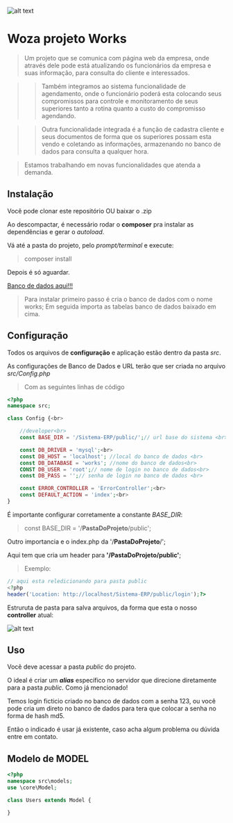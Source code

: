 
![alt text](http://woza.com.br/oza.png "Woza Soluçoes web")

# Woza projeto Works 

>Um projeto que se comunica com página web da empresa, onde através dele pode está atualizando os funcionários da empresa e suas informação, para consulta do cliente e interessados.
 
>>Também integramos ao sistema funcionalidade de agendamento, onde o funcionário poderá esta colocando seus compromissos para controle e monitoramento de seus superiores tanto a rotina quanto a custo do compromisso agendando.

>>Outra funcionalidade integrada é a função de cadastra cliente e seus documentos de forma que os superiores possam esta vendo e coletando as informações, armazenando no banco de dados para consulta a qualquer hora. 

>Estamos trabalhando em novas funcionalidades que atenda a demanda.

## Instalação

Você pode clonar este repositório OU baixar o .zip

Ao descompactar, é necessário rodar o **composer** pra instalar as dependências e gerar o *autoload*.

Vá até a pasta do projeto, pelo *prompt/terminal* e execute:
> composer install

Depois é só aguardar.

[Banco de dados aqui!!!](https://mega.nz/file/dJpRHK6Q#B-9055xTuFoLcn1MGtjIz9ipTWQSkv-47UU6i40-l8A)<br>

>Para instalar primeiro passo é cria o banco de dados com o nome works;
>Em seguida importa as tabelas banco de dados baixado em cima.

## Configuração
Todos os arquivos de **configuração** e aplicação estão dentro da pasta *src*.

As configurações de Banco de Dados e URL terão que ser criada  no arquivo *src/Config.php*
>Com as seguintes linhas de código
```php
<?php
namespace src;

class Config {<br>

    //developer<br>
    const BASE_DIR = '/Sistema-ERP/public/';// url base do sistema <br>

    const DB_DRIVER = 'mysql';<br>
    const DB_HOST = 'localhost'; //local do banco de dados <br>
    const DB_DATABASE = 'works'; //nome do banco de dados<br>
    CONST DB_USER = 'root';// nome de login no banco de dados<br> 
    const DB_PASS = '';// senha de login no banco de dados <br>

    const ERROR_CONTROLLER = 'ErrorController';<br>
    const DEFAULT_ACTION = 'index';<br>
}
```
É importante configurar corretamente a constante *BASE_DIR*:
> const BASE_DIR = '/**PastaDoProjeto**/public';

Outro importancia e o index.php da '/**PastaDoProjeto**/';

Aqui tem que cria um header para  **'/PastaDoProjeto/public'**;

>Exemplo:
```php
// aqui esta reledicionando para pasta public
<?php
header('Location: http://localhost/Sistema-ERP/public/login');?>
```

Estruruta de pasta para salva arquivos, da forma que esta o nosso **controller** atual: 

![alt text](http://woza.com.br/estruturadepasta-works.JPG "Estrutura de pasta")

## Uso
Você deve acessar a pasta *public* do projeto.

O ideal é criar um ***alias*** específico no servidor que direcione diretamente para a pasta *public*.
Como já mencionado!

Temos login ficticio criado no banco de dados com a senha 123, ou você pode cria um direto no banco de dados para tera que colocar a senha no forma de hash md5. 

Então o indicado é usar já existente, caso acha algum problema ou dúvida entre em contato.

## Modelo de MODEL
```php
<?php
namespace src\models;
use \core\Model;

class Users extends Model {

}
```
